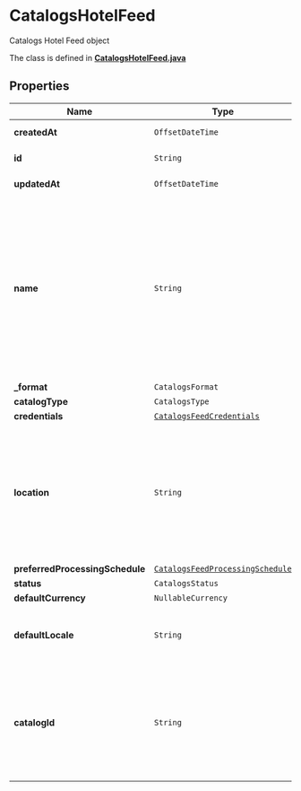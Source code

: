 

# CatalogsHotelFeed

Catalogs Hotel Feed object

The class is defined in **[CatalogsHotelFeed.java](../../src/main/java/org/openapitools/model/CatalogsHotelFeed.java)**

## Properties

Name | Type | Description | Notes
------------ | ------------- | ------------- | -------------
**createdAt** | `OffsetDateTime` |  |  [optional property]
**id** | `String` |  |  [optional property]
**updatedAt** | `OffsetDateTime` |  |  [optional property]
**name** | `String` | A human-friendly name associated to a given feed. This value is currently nullable due to historical reasons. It is expected to become non-nullable in the future. | 
**_format** | `CatalogsFormat` |  | 
**catalogType** | `CatalogsType` |  | 
**credentials** | [`CatalogsFeedCredentials`](CatalogsFeedCredentials.md) |  | 
**location** | `String` | The URL where a feed is available for download. This URL is what Pinterest will use to download a feed for processing. | 
**preferredProcessingSchedule** | [`CatalogsFeedProcessingSchedule`](CatalogsFeedProcessingSchedule.md) |  | 
**status** | `CatalogsStatus` |  | 
**defaultCurrency** | `NullableCurrency` |  | 
**defaultLocale** | `String` | The locale used within a feed for product descriptions. | 
**catalogId** | `String` | Catalog id pertaining to the feed. If not provided, feed will use a default catalog based on type. | 















